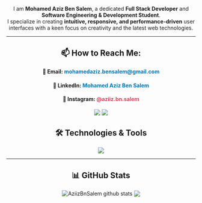 <div align="center">


I am **Mohamed Aziz Ben Salem**, a dedicated **Full Stack Developer** and **Software Engineering & Development Student**.  
I specialize in creating **intuitive, responsive, and performance-driven** user interfaces with a keen focus on creativity and the latest web technologies.

---

## 📫 How to Reach Me:

<div style="text-align: center;">
  <h4>💌 Email: <a href="mailto:mohamedaziz.bensalem@gmail.com" style="text-decoration: none; color: #0077B5;">mohamedaziz.bensalem@gmail.com</a></h4>
  <h4>🔗 LinkedIn: <a href="https://www.linkedin.com/in/mohamed-aziz-ben-salem-301b93255/" style="text-decoration: none; color: #0077B5;">Mohamed Aziz Ben Salem</a></h4>
  <h4>📸 Instagram: <a href="https://www.instagram.com/aziiz.bn.salem/" style="text-decoration: none; color: #E4405F;">@aziiz.bn.salem</a></h4>
</div>

<div align="center"> 

![](https://img.shields.io/github/followers/AziizBnSalem?color=green&logo=github)
![](https://komarev.com/ghpvc/?username=AziizBnSalem)

 </div>

## 🛠️ Technologies & Tools

<a href="https://skillicons.dev">
  <img src="https://skillicons.dev/icons?i=html,css,sass,ts,php,react,nextjs,angular,tailwindcss,idea,styledcomponents,bootstrap,vscode,figma,postman,graphql,sublime,npm,docker,git,github,gitlab,mysql,mongodb,sqlite&perline=7" />
</a>

---

## 📊 GitHub Stats

<div align="center"> 

 <img align="center" src="https://github-readme-stats.vercel.app/api?username=AziizBnSalem&show_icons=true&theme=tokyonight" alt="AziizBnSalem github stats" /> <img align="center" src="https://github-readme-stats.vercel.app/api/top-langs/?username=AziizBnSalem&layout=compact&theme=tokyonight&langs_count=6" />
</div>
